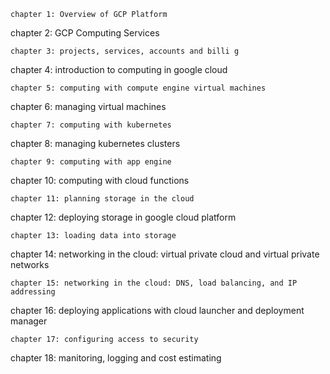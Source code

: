 ```
chapter 1: Overview of GCP Platform
```
chapter 2: GCP Computing Services
```
chapter 3: projects, services, accounts and billi g
```
chapter 4: introduction to computing in google cloud
```
chapter 5: computing with compute engine virtual machines
```
chapter 6: managing virtual machines
```
chapter 7: computing with kubernetes
```
chapter 8: managing kubernetes clusters
```
chapter 9: computing with app engine
```
chapter 10: computing with cloud functions
```
chapter 11: planning storage in the cloud
```
chapter 12: deploying storage in google cloud platform
```
chapter 13: loading data into storage
```
chapter 14: networking in the cloud: virtual private cloud and virtual private networks
```
chapter 15: networking in the cloud: DNS, load balancing, and IP addressing
```
chapter 16: deploying applications with cloud launcher and deployment manager
```
chapter 17: configuring access to security
```
chapter 18: manitoring, logging and cost estimating
```